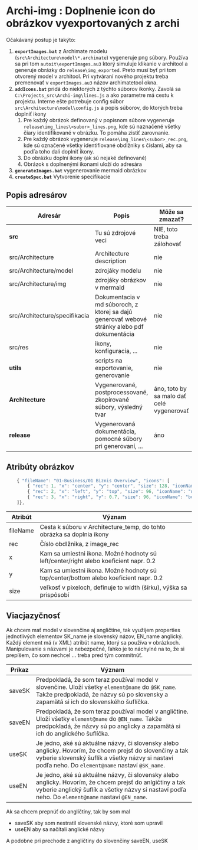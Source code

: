 # Archi-img : Doplnenie icon do obrázkov vyexportovaných z archi

Očakávaný postup je takýto:
1. **`exportImages.bat`** z Archimate modelu (`src\Architecture\model\*.archimate`) vygeneruje png súbory. Používa sa pri tom `autoit\exportImages.au3` ktorý simuluje klikanie v architool a generuje obrázky do `release\img_exported`. Preto musí byť pri tom otvorený model v architool. Pri vytváraní nového projektu treba premenovať v `exportImages.au3` názov archimatetool okna. 
1. **`addIcons.bat`** pridá do niektorých z týchto súborov ikonky. Zavolá sa `C:\Projects_src\Archi-img\lines.js` a ako parametre má cestu k projektu. Interne ešte potrebuje config súbor `src\Architecture\model\config.js` a popis súborov, do ktorých treba doplniť ikony
	1. Pre každý obrázok definovaný v popisnom súbore vygeneruje `release\img_lines\<subor>_lines.png`, kde sú naznačené všetky čiary identifikované v obrázku. To pomáha zistiť zarovnanie.
	2. Pre každý obrázok vygeneruje `release\img_lines\<subor>_rec.png`, kde sú označené všetky identifiované obdĺžniky s číslami, aby sa podľa toho dali doplniť ikony.
	3. Do obrázku doplní ikony (ak sú nejaké definované)
	4. Obrázok s doplnenými ikonami uloží do adresára
1. **`generateImages.bat`** vygenerovanie mermaid obrázkov
1. **`createSpec.bat`** Vytvorenie specifikacie 

  
## Popis adresárov

| Adresár                | Popis                                     | Môže sa zmazať?           |
| -----------------------|-------------------------------------------| ------------------------- |
| **src**                | Tu sú zdrojové veci                       | NIE, toto treba zálohovať |
| src/Architecture       | Architecture description                  | nie |
| src/Architecture/model | zdrojáky modelu                           | nie |
| src/Architecture/img   | zdrojáky obrázkov v mermaid               | nie |
| src/Architecture/specifikacia | Dokumentacia v md súboroch, z ktorej sa dajú generovať webové stránky alebo pdf dokumentácia | nie |
| src/res                | ikony, konfiguracia, ...                  | nie |
| **utils**                  | scripts na exportovanie, generovanie      | nie |
| **Architecture**       | Vygenerované, postprocessované, zkopírované súbory, výsledný tvar | áno, toto by sa malo dať celé vygenerovať |
| **release**            | Vygenerovaná dokumentácia, pomocné súbory pri generovaní, ... | áno |

## Atribúty obrázkov
```javascript
    { "fileName": "01-Business/01 Biznis Overview", "icons": [
        { "rec": 1, "x": "center", "y": "center", "size": 128, "iconName": "lifecycle.png"},
        { "rec": 2, "x": "left", "y": "top", "size": 96, "iconName": "notar.png"},
        { "rec": 3, "x": "right", "y": 0.7, "size": 96, "iconName": "businessoutcomes.png"}
    ]},
```

| Atribút                | Význam                                                  |
| -----------------------|-------------------------------------------------------- |
| fileName | Cesta k súboru v Architecture_temp, do tohto obrázka sa doplnia ikony |
| rec      | Číslo obdlžnika, z image_rec |
| x        | Kam sa umiestni ikona. Možné hodnoty sú left/center/right alebo koeficient napr. 0.2 |
| y        | Kam sa umiestni ikona. Možné hodnoty sú top/center/bottom alebo koeficient napr. 0.2 |
| size     | veľkosť v pixeloch, definuje to width (šírku), výška sa prispôsobí |


## Viacjazyčnosť
Ak chcem mať model v slovenčine aj angličtine, tak využijem properties jednotlivých elementov
SK_name je slovenský názov, EN_name anglický. Každý element má (v XML) atribút name, ktorý sa používa v obrázkoch.
Manipulovanie s názvami je nebezpečné, ľahko je to náchylné na to, že si prepíšem, čo som nechcel ... treba pred tým commitnúť.

| Príkaz | Význam |
|--------|--------|
| saveSK | Predpokladá, že som teraz používal model v slovenčine. Uloží všetky `element@name` do `@SK_name`. Takže predpokladá, že názvy sú po slovensky a zapamätá si ich do slovenského šuflíčka. |
| saveEN | Predpokladá, že som teraz používal model v angličtine. Uloží všetky `element@name` do `@EN_name`. Takže predpokladá, že názvy sú po anglicky a zapamätá si ich do anglického šuflíčka. |
| useSK | Je jedno, aké sú aktuálne názvy, či slovensky alebo anglicky. Hovorím, že chcem prejsť do slovenčiny a tak vyberie slovenský šuflík a všetky názvy si nastaví podľa neho. Do `element@name` nastaví `@SK_name`. |
| useEN | Je jedno, aké sú aktuálne názvy, či slovensky alebo anglicky. Hovorím, že chcem prejsť do anlgičtiny a tak vyberie anglický šuflík a všetky názvy si nastaví podľa neho. Do `element@name` nastaví `@EN_name`. |

Ak sa chcem prepnúť do angličtiny, tak by som mal 
* saveSK aby som nestratil slovenské názvy, ktoré som upravil
* useEN aby sa načítali anglické názvy

A podobne pri prechode z angličtiny do slovenčiny saveEN, useSK
